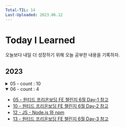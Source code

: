 ```yaml
---
Total-TIL: 14
Last-Uploaded: 2023.06.12
---
```


# Today I Learned

오늘보다 내일 더 성장하기 위해 오늘 공부한 내용을 기록하자.

## 2023

<details>
<summary>05 - count : 10</summary>

- [18 - JS 스코프](./2023/05/18.md)
- [19 - JS 암묵적 전역 변수, void](./2023/05/19.md)
- [20 - MySQL DATE_FORMAT, COUNT 0 포함, SELECT 조건부](./2023/05/20.md)
- [21 - CS OSI 7계층](./2023/05/21.md)
- [22 - CS REST/RESTful API](./2023/05/22.md)
- [23 - CS 크롬 개발 도구 네트워크 탭, HTTP RFC, 주소체계](./2023/05/23.md)
- [24 - CS HTTP Method, 안전한 메서드와 멱등성 메서드, 상태 코드](./2023/05/24.md)
- [25 - JS 스코프 체인](./2023/05/25.md)
- [26 - CS Header - 컨텐츠 협상과 MIME Type, Keep-Alive, Date, Transfer-Encoding, Authorization, Allow, Referer, 커스텀 헤더](./2023/05/26.md)
- [27 - CS Header - Cookie, Cache, 캐시 신선도 검사, CORS](./2023/05/27.md)

</details>

<details open>
<summary>06 - count : 4</summary>

- [05 - 원티드 프리온보딩 FE 챌린지 6월 Day-1 참고](./2023/06/05.md)
- [10 - 원티드 프리온보딩 FE 챌린지 6월 Day-2 참고](./2023/06/10.md)
- [12 - JS - Node.js 와 npm](./2023/06/12.md)
- [13 - 원티드 프리온보딩 FE 챌린지 6월 Day-3 참고](./2023/06/13.md)

</details>
